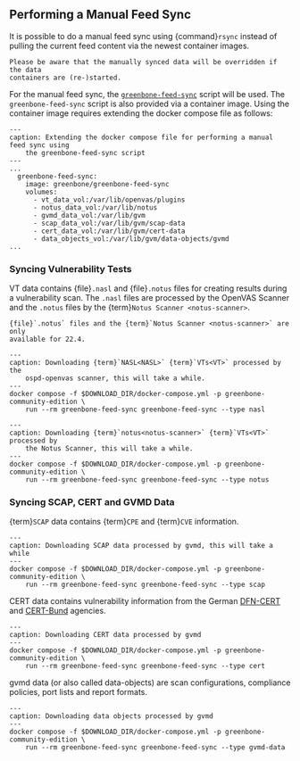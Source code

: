 ## Performing a Manual Feed Sync

It is possible to do a manual feed sync using {command}`rsync` instead of
pulling the current feed content via the newest container images.

```{warning}
Please be aware that the manually synced data will be overridden if the data
containers are (re-)started.
```

For the manual feed sync, the [`greenbone-feed-sync`](https://github.com/greenbone/greenbone-feed-sync/)
script will be used. The `greenbone-feed-sync` script is also provided via a
container image. Using the container image requires extending the docker compose
file as follows:

```{code-block} yaml
---
caption: Extending the docker compose file for performing a manual feed sync using
    the greenbone-feed-sync script
---
...
  greenbone-feed-sync:
    image: greenbone/greenbone-feed-sync
    volumes:
      - vt_data_vol:/var/lib/openvas/plugins
      - notus_data_vol:/var/lib/notus
      - gvmd_data_vol:/var/lib/gvm
      - scap_data_vol:/var/lib/gvm/scap-data
      - cert_data_vol:/var/lib/gvm/cert-data
      - data_objects_vol:/var/lib/gvm/data-objects/gvmd
...
```

### Syncing Vulnerability Tests

VT data contains {file}`.nasl` and {file}`.notus` files for creating results
during a vulnerability scan. The `.nasl` files are processed by the OpenVAS
Scanner and the `.notus` files by the {term}`Notus Scanner <notus-scanner>`.

```{hint}
{file}`.notus` files and the {term}`Notus Scanner <notus-scanner>` are only
available for 22.4.
```

```{code-block} shell
---
caption: Downloading {term}`NASL<NASL>` {term}`VTs<VT>` processed by the
    ospd-openvas scanner, this will take a while.
---
docker compose -f $DOWNLOAD_DIR/docker-compose.yml -p greenbone-community-edition \
    run --rm greenbone-feed-sync greenbone-feed-sync --type nasl
```

```{code-block} shell
---
caption: Downloading {term}`notus<notus-scanner>` {term}`VTs<VT>` processed by
    the Notus Scanner, this will take a while.
---
docker compose -f $DOWNLOAD_DIR/docker-compose.yml -p greenbone-community-edition \
    run --rm greenbone-feed-sync greenbone-feed-sync --type notus
```
### Syncing SCAP, CERT and GVMD Data

{term}`SCAP` data contains {term}`CPE` and {term}`CVE` information.

```{code-block} shell
---
caption: Downloading SCAP data processed by gvmd, this will take a while
---
docker compose -f $DOWNLOAD_DIR/docker-compose.yml -p greenbone-community-edition \
    run --rm greenbone-feed-sync greenbone-feed-sync --type scap
```

CERT data contains vulnerability information from the German [DFN-CERT](https://www.dfn-cert.de/)
and [CERT-Bund](https://cert-bund.de/) agencies.

```{code-block} shell
---
caption: Downloading CERT data processed by gvmd
---
docker compose -f $DOWNLOAD_DIR/docker-compose.yml -p greenbone-community-edition \
    run --rm greenbone-feed-sync greenbone-feed-sync --type cert
```

gvmd data (or also called data-objects) are scan configurations, compliance
policies, port lists and report formats.

```{code-block} shell
---
caption: Downloading data objects processed by gvmd
---
docker compose -f $DOWNLOAD_DIR/docker-compose.yml -p greenbone-community-edition \
    run --rm greenbone-feed-sync greenbone-feed-sync --type gvmd-data
```
